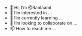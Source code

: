 - 👋 Hi, I’m @RanIaaml
- 👀 I’m interested in ...
- 🌱 I’m currently learning ...
- 💞️ I’m looking to collaborate on ...
- 📫 How to reach me ...

<!---
RanIaaml/RanIaaml is a ✨ special ✨ repository because its `README.md` (this file) appears on your GitHub profile.
You can click the Preview link to take a look at your changes.
--->
